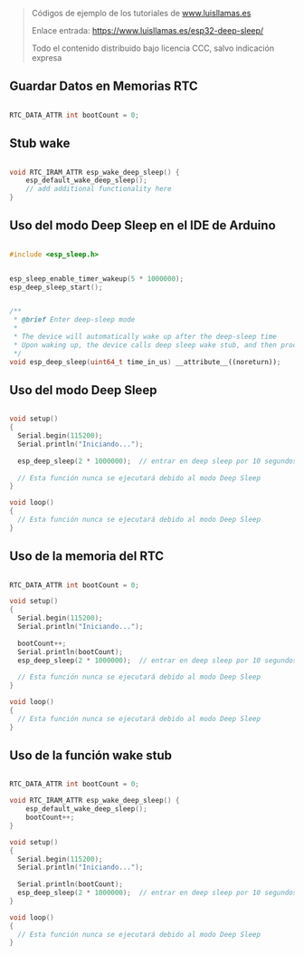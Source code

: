 > Códigos de ejemplo de los tutoriales de www.luisllamas.es
>
> Enlace entrada: https://www.luisllamas.es/esp32-deep-sleep/
>
> Todo el contenido distribuido bajo licencia CCC, salvo indicación expresa


## Guardar Datos en Memorias RTC
```cpp
RTC_DATA_ATTR int bootCount = 0;
```



## Stub wake
```cpp
void RTC_IRAM_ATTR esp_wake_deep_sleep() {
    esp_default_wake_deep_sleep();
    // add additional functionality here
}
```



## Uso del modo Deep Sleep en el IDE de Arduino
```cpp
#include <esp_sleep.h>
```

```cpp
esp_sleep_enable_timer_wakeup(5 * 1000000);
esp_deep_sleep_start();
```

```cpp
/**
 * @brief Enter deep-sleep mode
 *
 * The device will automatically wake up after the deep-sleep time
 * Upon waking up, the device calls deep sleep wake stub, and then proceeds to load application.
 */
void esp_deep_sleep(uint64_t time_in_us) __attribute__((noreturn));
```



##  Uso del modo Deep Sleep
```cpp
void setup()
{
  Serial.begin(115200);
  Serial.println("Iniciando...");
   
  esp_deep_sleep(2 * 1000000);  // entrar en deep sleep por 10 segundos
  
  // Esta función nunca se ejecutará debido al modo Deep Sleep
}

void loop()
{
  // Esta función nunca se ejecutará debido al modo Deep Sleep
}
```



##  Uso de la memoria del RTC
```cpp
RTC_DATA_ATTR int bootCount = 0;

void setup()
{
  Serial.begin(115200);
  Serial.println("Iniciando...");
   
  bootCount++;
  Serial.println(bootCount);
  esp_deep_sleep(2 * 1000000);  // entrar en deep sleep por 10 segundos
  
  // Esta función nunca se ejecutará debido al modo Deep Sleep
}

void loop()
{
  // Esta función nunca se ejecutará debido al modo Deep Sleep
}
```



##  Uso de la función wake stub
```cpp
RTC_DATA_ATTR int bootCount = 0;

void RTC_IRAM_ATTR esp_wake_deep_sleep() {
    esp_default_wake_deep_sleep();
    bootCount++;
}

void setup()
{
  Serial.begin(115200);
  Serial.println("Iniciando...");
     
  Serial.println(bootCount);
  esp_deep_sleep(2 * 1000000);  // entrar en deep sleep por 10 segundos  
}

void loop()
{
  // Esta función nunca se ejecutará debido al modo Deep Sleep
}
```


